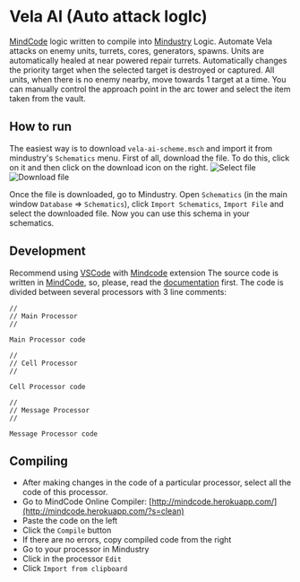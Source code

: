 # Vela AI (Auto attack logIc)
[MindCode](https://github.com/cardillan/mindcode) logic written to compile into [Mindustry](https://github.com/Anuken/Mindustry) Logic. Automate Vela attacks on enemy units, turrets, cores, generators, spawns. Units are automatically healed at near powered repair turrets. Automatically changes the priority target when the selected target is destroyed or captured. All units, when there is no enemy nearby, move towards 1 target at a time. You can manually control the approach point in the arc tower and select the item taken from the vault.

## How to run
The easiest way is to download `vela-ai-scheme.msch` and import it from mindustry's `Schematics` menu. First of all, download the file. To do this, click on it and then click on the download icon on the right.
![Select file](https://github.com/limonovthesecond2/vela-ai/assets/118817903/302faa4a-3e54-4c95-83c4-68d55298aa78)
![Download file](https://github.com/limonovthesecond2/vela-ai/assets/118817903/a3c0c9f8-307a-4b9c-a6e4-c649305f9e58)

Once the file is downloaded, go to Mindustry. Open `Schematics` (in the main window `Database` => `Schematics`), click `Import Schematics`, `Import File` and select the downloaded file. Now you can use this schema in your schematics. 

## Development
Recommend using [VSCode](https://code.visualstudio.com/) with [Mindcode](https://marketplace.visualstudio.com/items?itemName=TomSchi.mindcode) extension 
The source code is written in [MindCode](https://github.com/cardillan/mindcode), so, please, read the [documentation](https://github.com/cardillan/mindcode/blob/main/doc/syntax/SYNTAX.markdown) first. 
The code is divided between several processors with 3 line comments:
```
//
// Main Processor
//

Main Processor code

//
// Cell Processor
//

Cell Processor code

//
// Message Processor
//

Message Processor code
```

## Compiling
- After making changes in the code of a particular processor, select all the code of this processor.
- Go to MindCode Online Compiler: [http://mindcode.herokuapp.com/](http://mindcode.herokuapp.com/?s=clean)
- Paste the code on the left
- Click the `Compile` button
- If there are no errors, copy compiled code from the right
- Go to your processor in Mindustry
- Click in the processor `Edit`
- Click `Import from clipboard`
